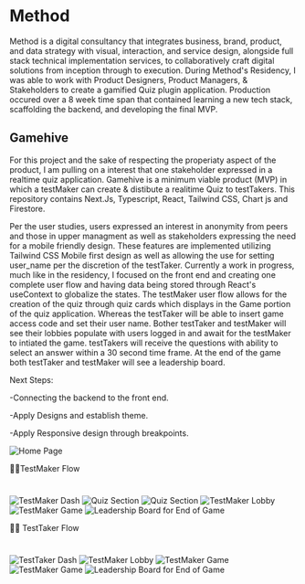 # Method
Method is a digital consultancy that integrates business, brand, product, and data strategy with visual, interaction, and service design, alongside full stack technical implementation services, to collaboratively craft digital solutions from inception through to execution. During Method's Residency, I was able to work with Product Designers, Product Managers, & Stakeholders to create a gamified Quiz plugin application. Production occured over a 8 week time span that contained learning a new tech stack, scaffolding the backend, and developing the final MVP. 

## Gamehive 

For this project and the sake of respecting the properiaty aspect of the product, I am pulling on a interest that one stakeholder expressed in a realtime quiz application. Gamehive is a minimum viable product (MVP) in which a testMaker can create & distibute a realitime Quiz to testTakers. This repository contains Next.Js, Typescript, React, Tailwind CSS, Chart js and Firestore.

Per the user studies, users expressed an interest in anonymity from peers and those in upper managment as well as stakeholders expressing the need for a mobile friendly design. These features are implemented utilizing Tailwind CSS Mobile first design as well as allowing the use for setting user_name per the discretion of the testTaker. Currently a work in progress, much like in the residency, I focused on the front end and creating one complete user flow and having data being stored through React's useContext to globalize the states. The testMaker user flow allows for the creation of the quiz through quiz cards which displays in the Game portion of the quiz application. Whereas the testTaker will be able to insert game access code and set their user name. Bother testTaker and testMaker will see their lobbies populate with users logged in and await for the testMaker to intiated the game. testTakers will receive the questions with ability to select an answer within a 30 second time frame. At the end of the game both testTaker and testMaker will see a leadership board.

Next Steps: 

-Connecting the backend to the front end.

-Apply Designs and establish theme.

-Apply Responsive design through breakpoints.

![Home Page](Images/home.png)

🧑‍🏫TestMaker Flow
#
<div>
<img src="Images/testMaker_dash.png" alt="TestMaker Dash" >
<img src="Images/createQuiz_1.png" alt="Quiz Section">
<img src="Images/createQuiz_2.png" alt="Quiz Section">
<img src="Images/testMaker_lobby.png" alt="TestMaker Lobby" >
<img src="Images/testMaker_game.png" alt="TestMaker Game" >
<img src="Images/scores.png" alt="Leadership Board for End of Game">
</div>

👨‍🎓 TestTaker Flow
#
<div>
<img src="Images/testTaker_dash.png" alt="TestTaker Dash" >
<img src="Images/testTaker_lobby.png" alt="TestMaker Lobby" >
<img src="Images/testTaker_game1.png" alt="TestMaker Game" >
<img src="Images/testTaker_game2.png" alt="TestMaker Game" >
<img src="Images/scores.png" alt="Leadership Board for End of Game">
</div>



